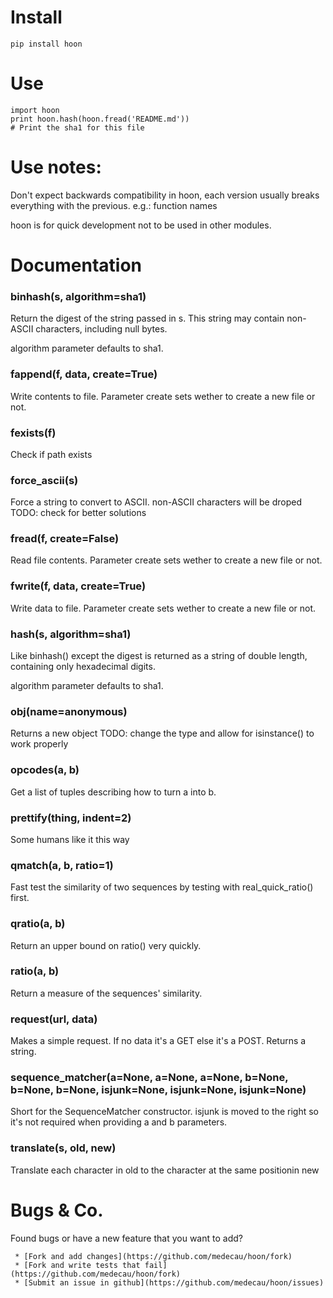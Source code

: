 # Install

    pip install hoon

# Use

    import hoon
    print hoon.hash(hoon.fread('README.md'))
    # Print the sha1 for this file

# Use notes:

Don't expect backwards compatibility in hoon, each version usually breaks everything with the previous. e.g.: function names

hoon is for quick development not to be used in other modules.

# Documentation

### binhash(s, algorithm=sha1)
Return the digest of the string passed in s. This string may contain
non-ASCII characters, including null bytes.

algorithm parameter defaults to sha1.
### fappend(f, data, create=True)
Write contents to file.
Parameter create sets wether to create a new file or not.
### fexists(f)
Check if path exists
### force_ascii(s)
Force a string to convert to ASCII.
non-ASCII characters will be droped
TODO: check for better solutions
### fread(f, create=False)
Read file contents.
Parameter create sets wether to create a new file or not.
### fwrite(f, data, create=True)
Write data to file.
Parameter create sets wether to create a new file or not.
### hash(s, algorithm=sha1)
Like binhash() except the digest is returned as a string of double
length, containing only hexadecimal digits.

algorithm parameter defaults to sha1.
### obj(name=anonymous)
Returns a new object
TODO: change the type and allow for isinstance() to work properly
### opcodes(a, b)
Get a list of tuples describing how to turn a into b.
### prettify(thing, indent=2)
Some humans like it this way
### qmatch(a, b, ratio=1)
Fast test the similarity of two sequences by testing with
real_quick_ratio() first.
### qratio(a, b)
Return an upper bound on ratio() very quickly.
### ratio(a, b)
Return a measure of the sequences' similarity.
### request(url, data)
Makes a simple request. If no data it's a GET else it's a POST.
Returns a string.
### sequence_matcher(a=None, a=None, a=None, b=None, b=None, b=None, isjunk=None, isjunk=None, isjunk=None)
Short for the SequenceMatcher constructor.
isjunk is moved to the right so it's not required
when providing a and b parameters.
### translate(s, old, new)
Translate each character in old to the character
at the same positionin new

# Bugs & Co.

Found bugs or have a new feature that you want to add?

     * [Fork and add changes](https://github.com/medecau/hoon/fork)
     * [Fork and write tests that fail](https://github.com/medecau/hoon/fork)
     * [Submit an issue in github](https://github.com/medecau/hoon/issues)
